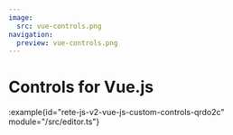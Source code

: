 ```yaml
---
image:
  src: vue-controls.png
navigation:
  preview: vue-controls.png
---
```


# Controls for Vue.js

:example{id="rete-js-v2-vue-js-custom-controls-qrdo2c" module="/src/editor.ts"}
